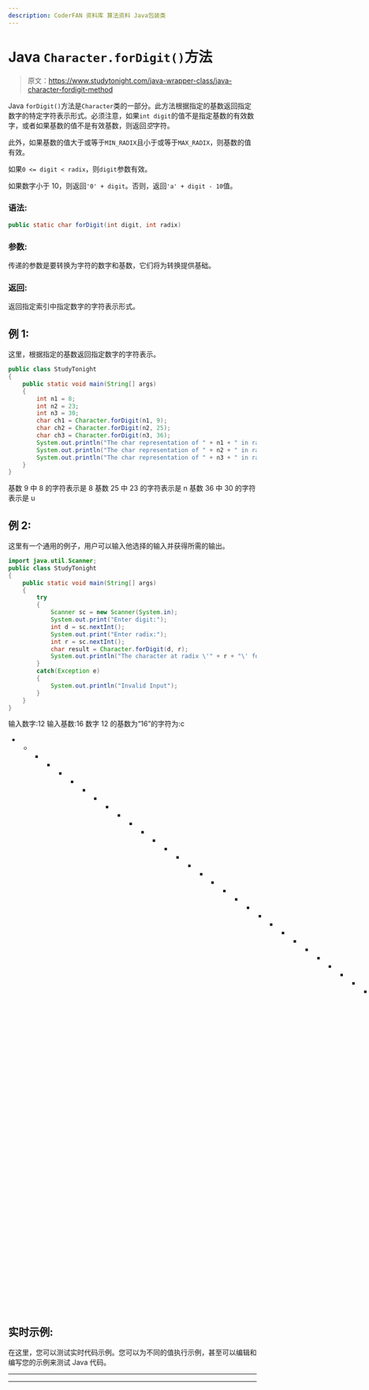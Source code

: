 ```yaml
---
description: CoderFAN 资料库 算法资料 Java包装类
---
```


# Java `Character.forDigit()`方法

> 原文：<https://www.studytonight.com/java-wrapper-class/java-character-fordigit-method>

Java `forDigit()`方法是`Character`类的一部分。此方法根据指定的基数返回指定数字的特定字符表示形式。必须注意，如果`int digit`的值不是指定基数的有效数字，或者如果基数的值不是有效基数，则返回*空*字符。

此外，如果基数的值大于或等于`MIN_RADIX`且小于或等于`MAX_RADIX`，则基数的值有效。

如果`0 <= digit < radix`，则`digit`参数有效。

如果数字小于 10，则返回`'0' + digit`。否则，返回`'a' + digit - 10`值。

### 语法:

```java
public static char forDigit(int digit, int radix) 
```

### 参数:

传递的参数是要转换为字符的数字和基数，它们将为转换提供基础。

### 返回:

返回指定索引中指定数字的字符表示形式。

## 例 1:

这里，根据指定的基数返回指定数字的字符表示。

```java
public class StudyTonight 
{  
    public static void main(String[] args)
    {          
        int n1 = 8;  
        int n2 = 23;  
        int n3 = 30;       
        char ch1 = Character.forDigit(n1, 9);  
        char ch2 = Character.forDigit(n2, 25);  
        char ch3 = Character.forDigit(n3, 36);  
        System.out.println("The char representation of " + n1 + " in radix 9 is " + ch1);  
        System.out.println("The char representation of " + n2 + " in radix 25 is " + ch2);  
        System.out.println("The char representation of " + n3 + " in radix 36 is " + ch3); 
    }  
} 
```

基数 9 中 8 的字符表示是 8
基数 25 中 23 的字符表示是 n
基数 36 中 30 的字符表示是 u

## 例 2:

这里有一个通用的例子，用户可以输入他选择的输入并获得所需的输出。

```java
import java.util.Scanner;  
public class StudyTonight 
{  
	public static void main(String[] args)
	{         
		try
		{
			Scanner sc = new Scanner(System.in);
			System.out.print("Enter digit:"); 
			int d = sc.nextInt();
			System.out.print("Enter radix:");  
			int r = sc.nextInt();  
			char result = Character.forDigit(d, r);  
			System.out.println("The character at radix \'" + r + "\' for the digit " + d + "  is : " + result);   
		}
		catch(Exception e)
		{
			System.out.println("Invalid Input");
		}     
	}  
} 
```

输入数字:12
输入基数:16
数字 12 的基数为“16”的字符为:c
* * * * * * * * * * * * * * * * * * * * * * * * * * * * * * * * * T4】输入数字:6
输入基数:10
数字 6 的基数为“10”的字符为:6

## 实时示例:

在这里，您可以测试实时代码示例。您可以为不同的值执行示例，甚至可以编辑和编写您的示例来测试 Java 代码。

* * *

* * *